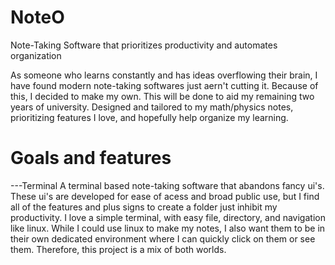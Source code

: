 # NoteO
Note-Taking Software that prioritizes productivity and automates organization

As someone who learns constantly and has ideas overflowing their brain, I have found modern note-taking softwares just aern't cutting it. Because of this, I decided to make my own. This will be done to aid my remaining two years of university. Designed and tailored to my math/physics notes, prioritizing features I love, and hopefully help organize my learning. 

# Goals and features
---Terminal
A terminal based note-taking software that abandons fancy ui's. These ui's are developed for ease of acess and broad public use, but I find all of the features and plus signs to create a folder just inhibit my productivity. I love a simple terminal, with easy file, directory, and navigation like linux. While I could use linux to make my notes, I also want them to be in their own dedicated environment where I can quickly click on them or see them. Therefore, this project is a mix of both worlds. 
